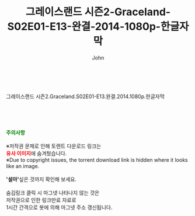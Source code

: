 ﻿---
layout: post
title:  "그레이스랜드 시즌2-Graceland-S02E01-E13-완결-2014-1080p-한글자막"
author: John
categories: [ 드라마 ]
tags: [  ]
image:  
description: "그레이스랜드 시즌2-Graceland-S02E01-E13-완결-2014-1080p-한글자막 torrent 정보 공유"
toc: true
toc_sticky: true
---

<br>
<div class="view-img">
<img alt="" class="img-tag" content="https://torrentmobile59.com/data/file/drama/2345729160_rQihmUvL_7434461903cb36e8bc6b5e9978cf96272eadc5ad.jpg" itemprop="image" src="https://torrentmobile59.com/data/file/drama/2345729160_rQihmUvL_7434461903cb36e8bc6b5e9978cf96272eadc5ad.jpg"/></div><div class="view-content" itemprop="description">
<p>그레이스랜드 시즌2.Graceland.S02E01-E13.완결.2014.1080p.한글자막<br/></p> </div>
    
<br><br><br>
<p data-ke-size="size16"><b><span style="color: green;">주의사항</span></b><br /><br />※저작권 문제로 인해 토렌트 다운로드 링크는<br /><b><span style="color: red;">유사 이미지</span></b>에 숨겨뒀습니다.<br />※Due to copyright issues, the torrent download link is hidden where it looks like an image.<br /><br /><b>'설마'</b>싶은 것까지 확인해 보세요.<br /><br />숨김링크 클릭 시 마그넷 나타나지 않는 것은<br />저작권으로 인한 링크만료 자료로<br />1시간 간격으로 봇에 의해 마그넷 주소 갱신됩니다.</p>
